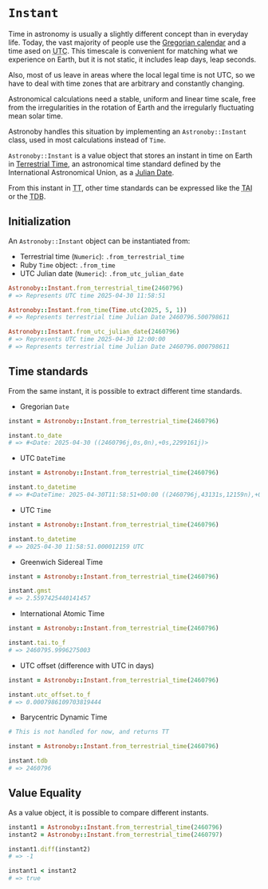 # `Instant`

Time in astronomy is usually a slightly different concept than in everyday
life. Today, the vast majority of people use the [Gregorian calendar] and a time
ased on <abbr title="Coordinated Universal Time">UTC</abbr>. This timescale is
convenient for matching what we experience on Earth, but it is not static, it
includes leap days, leap seconds.

Also, most of us leave in areas where the local legal time is not UTC, so we
have to deal with time zones that are arbitrary and constantly changing.

Astronomical calculations need a stable, uniform and linear time scale, free
from the irregularities in the rotation of Earth and the irregularly fluctuating
mean solar time.

Astronoby handles this situation by implementing an `Astronoby::Instant` class,
used in most calculations instead of `Time`.

`Astronoby::Instant` is a value object that stores an instant in time on Earth
in [Terrestrial Time], an astronomical time standard defined by the
International Astronomical Union, as a [Julian Date].

From this instant in <abbr title="Terrestrial Time">TT</abbr>, other time
standards can be expressed like the
<abbr title="International Atomic Time">TAI</abbr> or the
<abbr title="Barycentric Dynamic Time">TDB</abbr>.

## Initialization

An `Astronoby::Instant` object can be instantiated from:
* Terrestrial time (`Numeric`): `.from_terrestrial_time`
* Ruby `Time` object: `.from_time`
* UTC Julian date (`Numeric`): `.from_utc_julian_date`

```rb
Astronoby::Instant.from_terrestrial_time(2460796)
# => Represents UTC time 2025-04-30 11:58:51

Astronoby::Instant.from_time(Time.utc(2025, 5, 1))
# => Represents terrestrial time Julian Date 2460796.500798611

Astronoby::Instant.from_utc_julian_date(2460796)
# => Represents UTC time 2025-04-30 12:00:00
# => Represents terrestrial time Julian Date 2460796.000798611
```

## Time standards

From the same instant, it is possible to extract different time standards.

* Gregorian `Date`

```rb
instant = Astronoby::Instant.from_terrestrial_time(2460796)

instant.to_date
# => #<Date: 2025-04-30 ((2460796j,0s,0n),+0s,2299161j)>
```

* UTC `DateTime`

```rb
instant = Astronoby::Instant.from_terrestrial_time(2460796)

instant.to_datetime
# => #<DateTime: 2025-04-30T11:58:51+00:00 ((2460796j,43131s,12159n),+0s,2299161j)>
```

* UTC `Time`

```rb
instant = Astronoby::Instant.from_terrestrial_time(2460796)

instant.to_datetime
# => 2025-04-30 11:58:51.000012159 UTC
```

* Greenwich Sidereal Time

```rb
instant = Astronoby::Instant.from_terrestrial_time(2460796)

instant.gmst
# => 2.5597425440141457
```

* International Atomic Time

```rb
instant = Astronoby::Instant.from_terrestrial_time(2460796)

instant.tai.to_f
# => 2460795.9996275003
```

* UTC offset (difference with UTC in days)

```rb
instant = Astronoby::Instant.from_terrestrial_time(2460796)

instant.utc_offset.to_f
# => 0.0007986109703819444
```

* Barycentric Dynamic Time

```rb
# This is not handled for now, and returns TT

instant = Astronoby::Instant.from_terrestrial_time(2460796)

instant.tdb
# => 2460796
```

## Value Equality

As a value object, it is possible to compare different instants.

```rb
instant1 = Astronoby::Instant.from_terrestrial_time(2460796)
instant2 = Astronoby::Instant.from_terrestrial_time(2460797)

instant1.diff(instant2)
# => -1

instant1 < instant2
# => true
```

[Gregorian calendar]: https://en.wikipedia.org/wiki/Gregorian_calendar
[Terrestrial Time]: https://en.wikipedia.org/wiki/Terrestrial_Time
[Julian Date]: https://en.wikipedia.org/wiki/Julian_day
